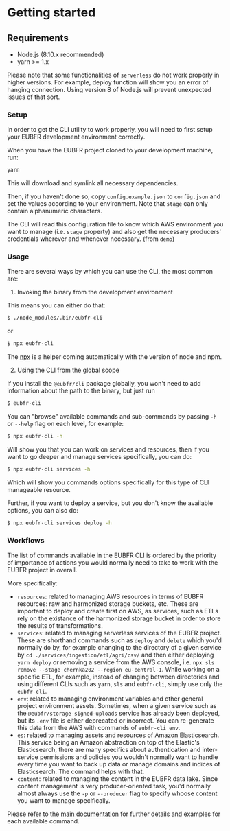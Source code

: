 # Getting started

## Requirements

- Node.js (8.10.x recommended)
- yarn >= 1.x

Please note that some functionalities of `serverless` do not work properly in higher versions. For example, deploy function will show you an error of hanging connection. Using version 8 of Node.js will prevent unexpected issues of that sort.

### Setup

In order to get the CLI utility to work properly, you will need to first setup your EUBFR development environment correctly.

When you have the EUBFR project cloned to your development machine, run:

```sh
yarn
```

This will download and symlink all necessary dependencies.

Then, if you haven't done so, copy `config.example.json` to `config.json` and set the values according to your environment. Note that `stage` can only contain alphanumeric characters.

The CLI will read this configuration file to know which AWS environment you want to manage (i.e. `stage` property) and also get the necessary producers' credentials wherever and whenever necessary. (from `demo`)

### Usage

There are several ways by which you can use the CLI, the most common are:

1.  Invoking the binary from the development environment

This means you can either do that:

```sh
$ ./node_modules/.bin/eubfr-cli
```

or

```sh
$ npx eubfr-cli
```

The [npx](https://www.npmjs.com/package/npx) is a helper coming automatically with the version of node and npm.

2.  Using the CLI from the global scope

If you install the `@eubfr/cli` package globally, you won't need to add information about the path to the binary, but just run

```sh
$ eubfr-cli
```

You can "browse" available commands and sub-commands by passing `-h` or `--help` flag on each level, for example:

```sh
$ npx eubfr-cli -h
```

Will show you that you can work on services and resources, then if you want to go deeper and manage services specifically, you can do:

```sh
$ npx eubfr-cli services -h
```

Which will show you commands options specifically for this type of CLI manageable resource.

Further, if you want to deploy a service, but you don't know the available options, you can also do:

```sh
$ npx eubfr-cli services deploy -h
```

### Workflows

The list of commands available in the EUBFR CLI is ordered by the priority of importance of actions you would normally need to take to work with the EUBFR project in overall.

More specifically:

- `resources`: related to managing AWS resources in terms of EUBFR resources: raw and harmonized storage buckets, etc. These are important to deploy and create first on AWS, as services, such as ETLs rely on the existance of the harmonized storage bucket in order to store the results of transformations.
- `services`: related to managing serverless services of the EUBFR project. These are shorthand commands such as `deploy` and `delete` which you'd normally do by, for example changing to the directory of a given service by `cd ./services/ingestion/etl/agri/csv/` and then either deploying `yarn deploy` or removing a service from the AWS console, i.e. `npx sls remove --stage chernka202 --region eu-central-1`. While working on a specific ETL, for example, instead of changing between directories and using different CLIs such as `yarn`, `sls` and `eubfr-cli`, simply use only the `eubfr-cli`.
- `env`: related to managing environment variables and other general project environment assets. Sometimes, when a given service such as the `@eubfr/storage-signed-uploads` service has already been deployed, but its `.env` file is either deprecated or incorrect. You can re-generate this data from the AWS with commands of `eubfr-cli env`.
- `es`: related to managing assets and resources of Amazon Elasticsearch. This service being an Amazon abstraction on top of the Elastic's Elasticsearch, there are many specifics about authentication and inter-service permissions and policies you wouldn't normally want to handle every time you want to back up data or manage domains and indices of Elasticsearch. The command helps with that.
- `content`: related to managing the content in the EUBFR data lake. Since content management is very producer-oriented task, you'd normally almost always use the `-p` or `--producer` flag to specify whoose content you want to manage specifically.

Please refer to the [main documentation](../README.md) for further details and examples for each available command.
